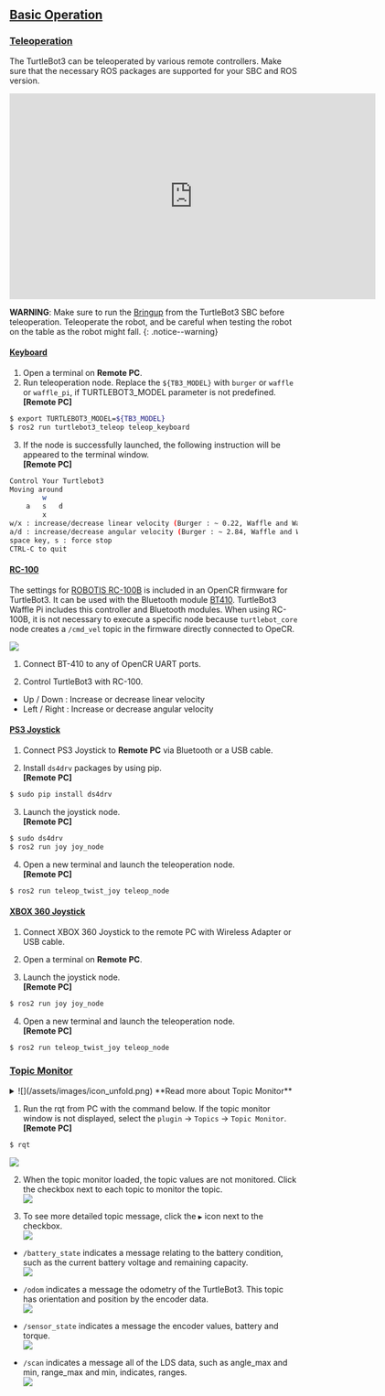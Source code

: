 
## [Basic Operation](#basic-operation)

### [Teleoperation](#teleoperation)

The TurtleBot3 can be teleoperated by various remote controllers. Make sure that the necessary ROS packages are supported for your SBC and ROS version. 

<iframe width="640" height="360" src="https://www.youtube.com/embed/Z4s18hlazb4" frameborder="0" allowfullscreen></iframe>  

**WARNING**: Make sure to run the [Bringup][bringup] from the TurtleBot3 SBC before teleoperation. Teleoperate the robot, and be careful when testing the robot on the table as the robot might fall.
{: .notice--warning}  

#### [Keyboard](#keyboard)

1. Open a terminal on **Remote PC**.
2. Run teleoperation node. Replace the `${TB3_MODEL}` with `burger` or `waffle` or `waffle_pi`, if TURTLEBOT3_MODEL parameter is not predefined.  
**[Remote PC]**  
```bash
$ export TURTLEBOT3_MODEL=${TB3_MODEL}
$ ros2 run turtlebot3_teleop teleop_keyboard
```

3. If the node is successfully launched, the following instruction will be appeared to the terminal window.  
**[Remote PC]**  
```bash
Control Your Turtlebot3
Moving around
        w
    a   s   d
        x
w/x : increase/decrease linear velocity (Burger : ~ 0.22, Waffle and Waffle Pi : ~ 0.26)
a/d : increase/decrease angular velocity (Burger : ~ 2.84, Waffle and Waffle Pi : ~ 1.82)
space key, s : force stop
CTRL-C to quit
```

#### [RC-100](#rc100)

The settings for [ROBOTIS RC-100B][rc100] is included in an OpenCR firmware for TurtleBot3. It can be used with the Bluetooth module [BT410][bt410]. TurtleBot3 Waffle Pi includes this controller and Bluetooth modules. When using RC-100B, it is not necessary to execute a specific node because `turtlebot_core` node creates a `/cmd_vel` topic in the firmware directly connected to OpeCR.

![](/assets/images/platform/turtlebot3/example/rc100b_with_bt410.png)

1. Connect BT-410 to any of OpenCR UART ports.

2. Control TurtleBot3 with RC-100.
  - Up / Down : Increase or decrease linear velocity
  - Left / Right : Increase or decrease angular velocity

#### [PS3 Joystick](#ps3-joystick)

1. Connect PS3 Joystick to **Remote PC** via Bluetooth or a USB cable.

2. Install `ds4drv` packages by using pip.  
**[Remote PC]**  
  ```bash
$ sudo pip install ds4drv
  ```

3. Launch the joystick node.  
**[Remote PC]**  
  ```bash
$ sudo ds4drv
$ ros2 run joy joy_node
  ```

4. Open a new terminal and launch the teleoperation node.  
**[Remote PC]**  
  ```bash
$ ros2 run teleop_twist_joy teleop_node
  ```

#### [XBOX 360 Joystick](#xbox-360-joystick)

1. Connect XBOX 360 Joystick to the remote PC with Wireless Adapter or USB cable.

2. Open a terminal on **Remote PC**.

3. Launch the joystick node.  
**[Remote PC]**    
  ```bash
$ ros2 run joy joy_node
  ```

4. Open a new terminal and launch the teleoperation node.  
**[Remote PC]**  
  ```bash
$ ros2 run teleop_twist_joy teleop_node
  ```

### [Topic Monitor](#topic-monitor)

<details>
<summary>
![](/assets/images/icon_unfold.png) **Read more about Topic Monitor**
</summary>
In order to check topics of TurtleBot3, Use [rqt][rqt] provided by ROS, which is a Qt-based framework for GUI development for ROS. It is a tool displaying all topics of TurtleBot3 with a topic name, type, bandwidth, Hz, and value.
</details>

1. Run the rqt from PC with the command below. If the topic monitor window is not displayed, select the `plugin` -> `Topics` -> `Topic Monitor`.  
**[Remote PC]**  
  ```bash
$ rqt
  ```  
  ![](/assets/images/platform/turtlebot3/ros2/rqt_1.png)

2. When the topic monitor loaded, the topic values are not monitored. Click the checkbox next to each topic to monitor the topic.  
  ![](/assets/images/platform/turtlebot3/ros2/rqt_2.png)

3. To see more detailed topic message, click the `▶` icon next to the checkbox.  
  ![](/assets/images/platform/turtlebot3/ros2/rqt_3.png)

  - `/battery_state` indicates a message relating to the battery condition, such as the current battery voltage and remaining capacity.  
  ![](/assets/images/platform/turtlebot3/ros2/rqt_4.png)

  - `/odom` indicates a message the odometry of the TurtleBot3. This topic has orientation and position by the encoder data.  
  ![](/assets/images/platform/turtlebot3/ros2/rqt_5.png)

  - `/sensor_state` indicates a message the encoder values, battery and torque.  
  ![](/assets/images/platform/turtlebot3/ros2/rqt_6.png)

  - `/scan` indicates a message all of the LDS data, such as angle_max and min, range_max and min, indicates, ranges.  
  ![](/assets/images/platform/turtlebot3/ros2/rqt_7.png)

[topic_monitor]: /docs/en/platform/turtlebot3/topic_monitor/
[teleoperation]: /docs/en/platform/turtlebot3/teleoperation/
[basic_examples]: /docs/en/platform/turtlebot3/basic_examples/
[additional_sensors]: /docs/en/platform/turtlebot3/additional_sensors/
[bringup]: /docs/en/platform/turtlebot3/bringup/#bringup
[rqt]: http://wiki.ros.org/rqt
[rc100]: /docs/en/parts/communication/rc-100/
[bt410]: /docs/en/parts/communication/bt-410/
